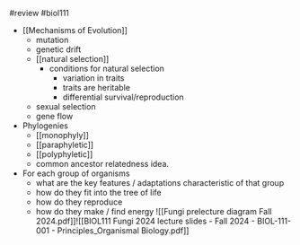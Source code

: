 #review #biol111 

- [[Mechanisms of Evolution]]
	- mutation
	- genetic drift
	- [[natural selection]]
		- conditions for natural selection
			- variation in traits
			- traits are heritable
			- differential survival/reproduction
	- sexual selection
	- gene flow
- Phylogenies
	- [[monophyly]]
	- [[paraphyletic]]
	- [[polyphyletic]]
	- common ancestor relatedness idea.
- For each group of organisms
	- what are the key features / adaptations characteristic of that group
	- how do they fit into the tree of life
	- how do they reproduce
	- how do they make / find energy
![[Fungi prelecture diagram Fall 2024.pdf]]![[BIOL111 Fungi 2024 lecture slides - Fall 2024 - BIOL-111-001 - Principles_Organismal Biology.pdf]]